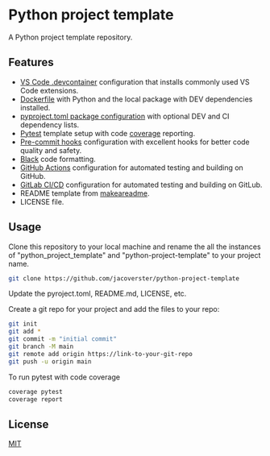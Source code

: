 # Python project template

A Python project template repository.

## Features
- [VS Code .devcontainer](https://code.visualstudio.com/docs/remote/containers) configuration that installs commonly used VS Code extensions.
- [Dockerfile](https://docs.docker.com/engine/reference/builder/) with Python and the local package with DEV dependencies installed.
- [pyproject.toml package configuration](https://setuptools.pypa.io/en/latest/userguide/quickstart.html) with optional DEV and CI dependency lists.
- [Pytest](https://github.com/boxed/pytest-readme) template setup with code [coverage](https://coverage.readthedocs.io/en/6.4.2/) reporting.
- [Pre-commit hooks](https://pre-commit.com) configuration with excellent hooks for better code quality and safety.
- [Black](https://github.com/psf/black) code formatting.
- [GitHub Actions](https://docs.github.com/en/actions) configuration for automated testing and building on GitHub.
- [GitLab CI/CD](https://docs.gitlab.com/ee/ci/index.html) configuration for automated testing and building on GitLub.
- README template from [makeareadme](https://www.makeareadme.com/).
- LICENSE file.

## Usage
Clone this repository to your local machine and rename the all the instances of "python_project_template" and "python-project-template" to your project name.

```bash
git clone https://github.com/jacoverster/python-project-template
```

Update the pyroject.toml, README.md, LICENSE, etc.

Create a git repo for your project and add the files to your repo:

```bash
git init
git add *
git commit -m "initial commit"
git branch -M main
git remote add origin https://link-to-your-git-repo
git push -u origin main
```

To run pytest with code coverage

```bash
coverage pytest
coverage report
```

## License
[MIT](https://choosealicense.com/licenses/mit/)
